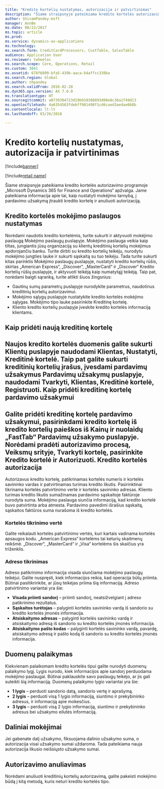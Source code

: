 ```yaml
---
title: "Kredito kortelių nustatymas, autorizacija ir patvirtinimas"
description: "Šiame straipsnyje pateikiama kredito kortelės autorizavimo programoje „Microsoft Dynamics 365 for Finance and Operations“ apžvalga. Jame pateikiama informacija apie tai, kaip nustatyti mokėjimo tarnybą, į pardavimo užsakymą įtraukti kredito kortelę ir anuliuoti autorizaciją."
author: ShivamPandey-msft
manager: AnnBe
ms.date: 08/22/2017
ms.topic: article
ms.prod: 
ms.service: dynamics-ax-applications
ms.technology: 
ms.search.form: CreditCardProcessors, CustTable, SalesTable
audience: Application User
ms.reviewer: twheeloc
ms.search.scope: Core, Operations, Retail
ms.custom: 3041
ms.assetid: 678f6899-bfa5-439b-aaca-b4affcc338ba
ms.search.region: Global
ms.author: shpandey
ms.search.validFrom: 2016-02-28
ms.dyn365.ops.version: AX 7.0.0
ms.translationtype: HT
ms.sourcegitcommit: a0739304723d19b910388893d08e8c36a1f49d13
ms.openlocfilehash: 4a6354563fdebff901498f1cd6caed3aedae668b
ms.contentlocale: lt-lt
ms.lasthandoff: 03/26/2018

---
```


# <a name="credit-card-setup-authorization-and-capture"></a>Kredito kortelių nustatymas, autorizacija ir patvirtinimas

[!include[banner](../includes/banner.md)]

[!include[retail name](../includes/retail-name.md)]


Šiame straipsnyje pateikiama kredito kortelės autorizavimo programoje „Microsoft Dynamics 365 for Finance and Operations“ apžvalga. Jame pateikiama informacija apie tai, kaip nustatyti mokėjimo tarnybą, į pardavimo užsakymą įtraukti kredito kortelę ir anuliuoti autorizaciją.

<a name="setting-up-the-credit-card-payment-service"></a>Kredito kortelės mokėjimo paslaugos nustatymas
------------------------------------------

Norėdami naudotis kredito kortelėmis, turite sukurti ir aktyvuoti mokėjimo paslaugą Mokėjimo paslaugų puslapyje. Mokėjimo paslauga veikia kaip tiltas, jungiantis jūsų organizaciją su klientų kreditinių kortelių mokėjimus apdorojančiu banku. Turite dirbti su kredito kortelių teikėju, nurodytu mokėjimo jungties lauke ir sukurti sąskaitą su tuo teikėju. Tada turite sukurti kitas parinktis Mokėjimo paslaugų puslapyje, nustatyti kredito kortelių rūšis, skirtas „American Express“, „Discover“, „MasterCard“ ir „Discover“ Kredito kortelių rūšių puslapyje, ir aktyvuoti teikėją kaip numatytąjį teikėją. Taip pat, norėdami baigti sąranką, turite atlikti šiuos žingsnius:
-   Gautinų sumų parametrų puslapyje nurodykite parametrus, naudotinus kreditinių kortelių autorizavimui.
-   Mokėjimo sąlygų puslapyje nustatykite kredito kortelės mokėjimo sąlygas. Mokėjimo tipo lauke pasirinkite Kreditinę kortelę.
-   Kliento kredito kortelių puslapyje įveskite kredito kortelės informaciją klientams.

## <a name="adding-a-new-credit-card"></a>Kaip pridėti naują kreditinę kortelę
Naujos kredito kortelės duomenis galite sukurti Klientų puslapyje naudodami Klientas, Nustatyti, Kreditinė kortelė. Taip pat galite sukurti kreditinių kortelių įrašus, įvesdami pardavimų užsakymus Pardavimų užsakymų puslapyje, naudodami Tvarkyti, Klientas, Kreditinė kortelė, Registruoti.
Kaip pridėti kreditinę kortelę pardavimo užsakymui
-------------------------------------

Galite pridėti kreditinę kortelę pardavimo užsakymui, pasirinkdami kredito kortelę iš kredito kortelių paieškos iš Kainų ir nuolaidų „FastTab“ Pardavimų užsakymo puslapyje. Norėdami pradėti autorizavimo procesą, Veiksmų srityje, Tvarkyti kortelę, pasirinkite Kredito kortelė ir Autorizuoti.
Kredito kortelės autorizacija
-------------------------

Autorizavus kredito kortelę, patikrinamas kortelės numeris ir kortelės savininko vardas ir patvirtinamas turimas kredito likutis. Pasirinktinai tikrinama kortelės patvirtinimo vertė ir kortelės savininko adresas. Kliento turimas kredito likutis sumažinamas pardavimo sąskaitoje faktūroje nurodyta suma. Mokėjimo paslauga siunčia informaciją, kad kredito kortelė buvo patvirtinta arba atmesta. Pardavimo pavedimi išrašius sąskaitą, sąskaitos faktūros suma nurašoma iš kredito kortelės.

### <a name="card-verification-value"></a>Kortelės tikrinimo vertė

Galite reikalauti kortelės patvirtinimo vertės, kuri kartais vadinama kortelės apsaugos kodu. „American Express“ kortelėms tai keturių skaitmenų reikšmė. „Discover“, „MasterCard“ ir „Visa“ kortelėms šis skaičius yra triženklis.

### <a name="address-verification"></a>Adreso tikrinimas

Adreso patikrinimo informacija visada siunčiama mokėjimo paslaugų teikėjui. Galite nuspręsti, kiek informacijos reikia, kad operacija būtų priimta. Būtinai pasitikrinkite, ar jūsų teikėjas priima šią informaciją. Adreso patvirtinimo variantai yra šie:
-   **Visada priimti sandorį** – priimti sandorį, neatsižvelgiant į adreso patikrinimo rezultatus.
-   **Sąskaitos turėtojas** – palyginti kortelės savininko vardą iš sandorio su kredito kortelės įmonės informacija.
-   **Atsiskaitymo adresas** – palyginti kortelės savininko vardą ir atsiskaitymo adresą iš sandorio su kredito kortelės įmonės informacija.
-   **Atsiskaitymo pašto kodas** – palyginti kortelės savininko vardą, pavardę, atsiskaitymo adresą ir pašto kodą iš sandorio su kredito kortelės įmonės informacija.

## <a name="data-support"></a>Duomenų palaikymas
Kiekvienam palaikomam kredito kortelės tipui galite nurodyti duomenų palaikymo lygį. Lygis nurodo, kiek informacijos apie sandorį perduodama mokėjimo paslaugai. Būtinai paklauskite savo paslaugų teikėjo, ar jis gali suteikti šią informaciją. Duomenų palaikymo lygio variantai yra šie:
-   **1 lygis** – perduoti sandorio datą, sandorio vertę ir aprašymą.
-   **2 lygis** – perduoti visą 1 lygio informaciją, siuntimo ir prekybininko adresus, ir informaciją apie mokesčius.
-   **3 lygis** – perduoti visą 2 lygio informaciją, siuntimo ir prekybininko adresus bei užsakymo eilutės informaciją.

## <a name="partial-payments"></a>Daliniai mokėjimai
Jei gabenate dalį užsakymo, fiksuojama dalinio užsakymo suma, o autorizacija visai užsakymo sumai uždaroma. Tada pateikiama nauja autorizacija likusio neišsiųsto užsakymo sumai.

## <a name="voiding-an-authorization"></a>Autorizavimo anuliavimas 
Norėdami anuliuoti kreditinių kortelių autorizavimą, galite pakeisti mokėjimo būdą į kitą metodą, kuris neturi kredito kortelės tipo.






